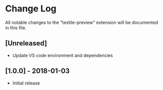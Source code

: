 # Change Log

All notable changes to the "textile-preview" extension will be documented in this file.

## [Unreleased]

- Update VS code environment and dependencies

## [1.0.0] - 2018-01-03

- Initial release
